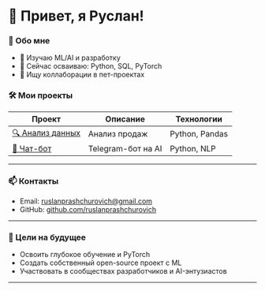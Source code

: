 # 👋 Привет, я Руслан!

### 🚀 Обо мне

- 🔭 Изучаю ML/AI и разработку
- 🌱 Сейчас осваиваю: Python, SQL, PyTorch
- 👯 Ищу коллаборации в пет-проектах

### 🛠️ Мои проекты

| Проект                                        | Описание           | Технологии     |
| --------------------------------------------- | ------------------ | -------------- |
| [🔍 Анализ данных](projects/2024-06_Project1) | Анализ продаж      | Python, Pandas |
| [🤖 Чат-бот](projects/2024-07_Project2)       | Telegram-бот на AI | Python, NLP    |

---

### 📫 Контакты

- Email: ruslanprashchurovich@gmail.com
- GitHub: [github.com/ruslanprashchurovich](https://github.com/ruslanprashchurovich)

---

### 🎯 Цели на будущее

- Освоить глубокое обучение и PyTorch
- Создать собственный open-source проект с ML
- Участвовать в сообществах разработчиков и AI-энтузиастов

---
